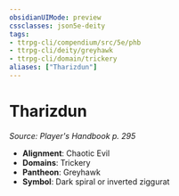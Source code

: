 ```yaml
---
obsidianUIMode: preview
cssclasses: json5e-deity
tags:
- ttrpg-cli/compendium/src/5e/phb
- ttrpg-cli/deity/greyhawk
- ttrpg-cli/domain/trickery
aliases: ["Tharizdun"]
---
```

# Tharizdun
*Source: Player's Handbook p. 295* 

- **Alignment**: Chaotic Evil
- **Domains**: Trickery
- **Pantheon**: Greyhawk
- **Symbol**: Dark spiral or inverted ziggurat